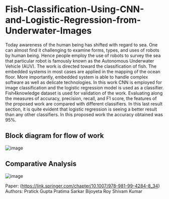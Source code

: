 # Fish-Classification-Using-CNN-and-Logistic-Regression-from-Underwater-Images
Today awareness of the human being has shifted with regard to sea. One can almost find it challenging to examine forms, types, and uses of robots by human being. Hence people employ the use of robots to survey the sea that particular robot is famously known as the Autonomous Underwater Vehicle (AUV). The work is directed toward the classification of fish. The embedded systems in most cases are applied in the mapping of the ocean floor. More importantly, embedded system is able to handle complex software as well as delicate technologies. In this work CNN is employed for image classification and the logistic regression model is used as a classifier. Fish4knowledge dataset is used for validation of the work. Evaluating along the measures of accuracy, precision, recall, and F1 score, the features of the proposed work are compared with different classifiers. In this last result section, it is quite evident that logistic regression is seeing a better result than any other classifiers. In this proposed work the accuracy obtained was 95%.
## Block diagram for flow of work
![image](https://github.com/user-attachments/assets/8732123a-9a26-4c4a-9e9b-7670670e39b8)
## Comparative Analysis
![image](https://github.com/user-attachments/assets/7fb35a23-2ac6-4274-b1cb-a4e98084fe1b)

Paper: (https://link.springer.com/chapter/10.1007/978-981-99-4284-8_34)
Authors:
Pratick Gupta
Pratima Sarkar
Bijoyeta Roy
Shivam Kumar

